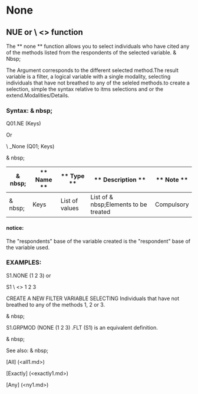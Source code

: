 # None

## NUE or \ <\> function

The ** none ** function allows you to select individuals who have cited any of the methods listed from the respondents of the selected variable. & Nbsp;

The Argument corresponds to the different selected method.The result variable is a filter, a logical variable with a single modality, selecting individuals that have not breathed to any of the seleled methods.to create a selection, simple the syntax relative to itms selections and or the extend.Modalities/Details.

### Syntax: & nbsp;

Q01.NE (Keys)

Or

\ _None (Q01; Keys)

& nbsp;

|& nbsp;|** Name ** |** Type ** |** Description ** |** Note ** |
|--- |--- |--- |--- |--- |
|& nbsp;|Keys |List of values ​​|List of & nbsp;Elements to be treated |Compulsory |

#### notice:

The "respondents" base of the variable created is the "respondent" base of the variable used.

### EXAMPLES:

S1.NONE (1 2 3) or

S1 \ <\> 1 2 3

CREATE A NEW FILTER VARIABLE SELECTING Individuals that have not breathed to any of the methods 1, 2 or 3.

& nbsp;

S1.GRPMOD (NONE (1 2 3) .FLT (S1) is an equivalent definition.

& nbsp;

See also: & nbsp;

[All] (<all1.md>)

[Exactly] (<exactly1.md>)

[Any] (<ny1.md>)